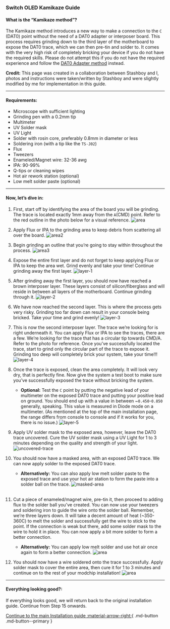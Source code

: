 ### **Switch OLED Kamikaze Guide**

#### What is the “Kamikaze method”?

The Kamikaze method introduces a new way to make a connection to the `C` (DAT0) point without
the need of a DAT0 adapter or interposer board. This process requires grinding down to the third layer of the
motherboard to expose the DAT0 trace, which we can then pre-tin and solder to. It comes with the
very high risk of completely bricking your device if you do not have the required skills. Please do not attempt this if you do not have the required experience and follow the [DAT0 Adapter method](dat0-adapter.md) instead.

**Credit:** This page was created in a collaboration between Stashboy and I, photos and instructions were taken/written by Stashboy and were slightly modified by me for implementation in this guide.

-----

#### Requirements:

- Microscope with sufficient lighting
- Grinding pen with a 0.2mm tip
- Multimeter
- UV Solder mask
- UV Light
- Solder with rosin core, preferably 0.8mm in diameter or less
- Soldering iron (with a tip like the `TS-J02`)
- Flux
- Tweezers
- Enameled/Magnet wire: 32-36 awg
- IPA: 90-99%
- Q-tips or cleaning wipes
- Hot air rework station (optional)
- Low melt solder paste (optional)

-----

#### Now, let’s dive in:

1. First, start off by identifying the area of the board you will be grinding. The trace
is located exactly 1mm away from the `A`(CMD) point. Refer to the red outline in the photo
below for a visual reference.
![area](../img/oled_img/kamikaze/1.png)

2. Apply Flux or IPA to the grinding area to keep debris from scattering all over the
board.
![area2](../img/oled_img/kamikaze/2.png)

3. Begin grinding an outline that you’re going to stay within throughout the process.
![area3](../img/oled_img/kamikaze/3.png)

4. Expose the entire first layer and do not forget to keep applying Flux or IPA to
keep the area wet. Grind evenly and take your time! Continue grinding away the
first layer.
![layer-1](../img/oled_img/kamikaze/4.png)

5. After grinding away the first layer, you should now have reached a brown
interposer layer. These layers consist of silicon/fiberglass and will reside in
between all layers of the motherboard. Continue grinding through it.
![layer-2](../img/oled_img/kamikaze/5.png)

6. We have now reached the second layer. This is where the process gets very
risky. Grinding too far down can result in your console being bricked. Take your
time and grind evenly!
![layer-3](../img/oled_img/kamikaze/6.png)

7. This is now the second interposer layer. The trace we’re looking for is right
underneath it. You can apply Flux or IPA to see the traces, there are a few. We’re
looking for the trace that has a circular tip towards CMD/A. Refer to the photo for
reference. Once you’ve successfully located the trace, start to grind only the
circular part of the trace to expose it. Grinding too deep will completely brick
your system, take your time!!!
![layer-4](../img/oled_img/kamikaze/7.png)

8. Once the trace is exposed, clean the area completely. It will look very dry, that is
perfectly fine. Now give the system a test boot to make sure you’ve successfully
exposed the trace without bricking the system.
    - **Optional:** Test the `C` point by putting the negative lead of your multimeter on the exposed DAT0 trace and putting your positive lead on ground. You should end up with a value in between ~`0.450`-`0.850` generally, speaking. This value is measured in Diode mode on a multimeter. (As mentioned at the top of the main installation page, the range differs from console to console and if it works for you, there is no issue.)
![layer-5](../img/oled_img/kamikaze/8.png)

9. Apply UV solder mask to the exposed area, however, leave the DAT0 trace uncovered.
Cure the UV solder mask using a UV Light for 1 to 3 minutes depending on the quality and strength of your light.
![uncovered-trace](../img/oled_img/kamikaze/9.jpg)

10. You should now have a masked area, with an exposed DAT0 trace. We can now apply solder to the exposed DAT0 trace.
    - **Alternatively:** You can also apply low melt solder paste to the exposed trace and use your hot air station to form
    the paste into a solder ball on the trace.
![masked-area](../img/oled_img/kamikaze/10.jpg)

    </br>

11. Cut a piece of enameled/magnet wire, pre-tin it, then proceed to adding flux to the solder
ball you’ve created. You can now use your tweezers and soldering iron to guide the wire
onto the solder ball. Remember, we’re three layers down. It will take a decent
amount of heat (~350-360C) to melt the solder and successfully get the wire to stick to the point. If the connection is weak but
there, add some solder mask to the wire to hold it in place. You can now apply a
bit more solder to form a better connection.
    - **Alternatively:** You can apply low melt solder and use hot air once again to form a better connection.
![area](../img/oled_img/kamikaze/11.jpg)


12. You should now have a wire soldered onto the trace successfully. Apply solder
mask to cover the entire area, then cure it for 1 to 3 minutes and continue on to
the rest of your modchip installation!
![area](../img/oled_img/kamikaze/12.jpg)

-----

#### Everything looking good?:

If everything looks good, we will return back to the original installation guide. Continue from Step 15 onwards.

[Continue to the main Installation guide :material-arrow-right:](oled.md#cdat0-point-methods){ .md-button .md-button--primary }
